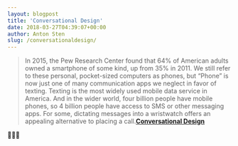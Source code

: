 ```yaml
---
layout: blogpost
title: 'Conversational Design'
date: 2018-03-27T04:39:07+00:00
author: Anton Sten
slug: /conversationaldesign/
---
```


>In 2015, the Pew Research Center found that 64% of American adults owned a smartphone of some kind, up from 35% in 2011. We still refer to these personal, pocket-sized computers as phones, but “Phone” is now just one of many communication apps we neglect in favor of texting. Texting is the most widely used mobile data service in America. And in the wider world, four billion people have mobile phones, so 4 billion people have access to SMS or other messaging apps. For some, dictating messages into a wristwatch offers an appealing alternative to placing a call.**[Conversational Design](http://alistapart.com/article/conversational-design/)**

🙋🏻‍♂️
